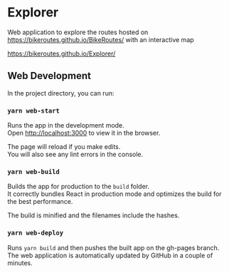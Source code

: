 # Explorer

Web application to explore the routes hosted on https://bikeroutes.github.io/BikeRoutes/ with an interactive map

https://bikeroutes.github.io/Explorer/

## Web Development

In the project directory, you can run:

### `yarn web-start`

Runs the app in the development mode.<br />
Open [http://localhost:3000](http://localhost:3000) to view it in the browser.

The page will reload if you make edits.<br />
You will also see any lint errors in the console.

### `yarn web-build`

Builds the app for production to the `build` folder.<br />
It correctly bundles React in production mode and optimizes the build for the best performance.

The build is minified and the filenames include the hashes.<br />

### `yarn web-deploy`

Runs `yarn build` and then pushes the built app on the gh-pages branch.<br />
The web application is automatically updated by GitHub in a couple of minutes.
